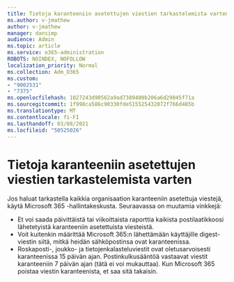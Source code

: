 ```yaml
---
title: Tietoja karanteeniin asetettujen viestien tarkastelemista varten
ms.author: v-jmathew
author: v-jmathew
manager: dansimp
audience: Admin
ms.topic: article
ms.service: o365-administration
ROBOTS: NOINDEX, NOFOLLOW
localization_priority: Normal
ms.collection: Adm_O365
ms.custom:
- "9002531"
- "7375"
ms.openlocfilehash: 1027243d90562a9ad7389400b206a6d29845f71a
ms.sourcegitcommit: 1f998ca586c90330fde515525432072f766d485b
ms.translationtype: MT
ms.contentlocale: fi-FI
ms.lasthandoff: 03/08/2021
ms.locfileid: "50525026"
---
```

# <a name="info-about-viewing-quarantined-messages"></a>Tietoja karanteeniin asetettujen viestien tarkastelemista varten

Jos haluat tarkastella kaikkia organisaation karanteeniin asetettuja viestejä, käytä Microsoft 365 -hallintakeskusta. Seuraavassa on muutamia vinkkejä:

- Et voi saada päivittäistä tai viikoittaista raporttia kaikista postilaatikkoosi lähetetyistä karanteeniin asetettuista viesteistä.
- Voit kuitenkin määrittää Microsoft 365:n lähettämään käyttäjille digest-viestin siitä, mitkä heidän sähköpostinsa ovat karanteenissa.
- Roskaposti-, joukko- ja tietojenkalasteluviestit ovat oletusarvoisesti karanteenissa 15 päivän ajan. Postinkulkusääntöä vastaavat viestit karanteeniin 7 päivän ajan (tätä ei voi mukauttaa). Kun Microsoft 365 poistaa viestin karanteenista, et saa sitä takaisin.

